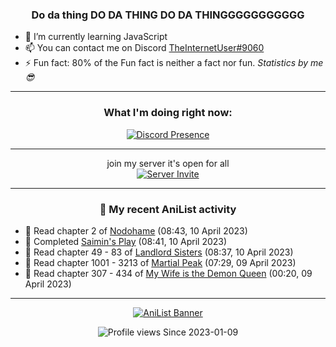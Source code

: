<div align="center">

### Do da thing DO DA THING DO DA THINGGGGGGGGGGG
</div>

- 🌱 I’m currently learning JavaScript
- 📫 You can contact me on Discord [TheInternetUser#9060](https://discord.com/users/534117072796385300)
- ⚡ Fun fact: 80% of the Fun fact is neither a fact nor fun. _Statistics by me 😎_
<hr>

<div align="center">

### What I'm doing right now:
[![Discord Presence](https://lanyard.cnrad.dev/api/534117072796385300)](https://discord.com/users/534117072796385300)
<hr>

join my server it's open for all <br>
[![Server Invite](https://invidget.switchblade.xyz/bfYgVHxrSs)](https://discord.gg/bfYgVHxrSs)

<hr>
  
### 🌸 My recent AniList activity

</div>

<!-- ANILIST_ACTIVITY:start -->

-   📖 Read chapter 2 of [Nodohame](https://anilist.co/manga/131211) (08:43, 10 April 2023)
-   📖 Completed [Saimin's Play](https://anilist.co/manga/139929) (08:41, 10 April 2023)
-   📖 Read chapter 49 - 83 of [Landlord Sisters](https://anilist.co/manga/138564) (08:37, 10 April 2023)
-   📖 Read chapter 1001 - 3213 of [Martial Peak](https://anilist.co/manga/104494) (07:29, 09 April 2023)
-   📖 Read chapter 307 - 434 of [My Wife is the Demon Queen](https://anilist.co/manga/107966) (00:20, 09 April 2023)

<!-- ANILIST_ACTIVITY:end -->
<hr>

<div align="center">

[![AniList Banner](https://img.anili.st/User/929966)](https://anilist.co/user/TheInternetUser)

![Profile views](https://gpvc.arturio.dev/TheInternetUse7) Since 2023-01-09

</div>
